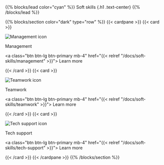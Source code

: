 {{% blocks/lead color="cyan" %}}
Soft skills
{.h1 .text-center}
{{% /blocks/lead %}}

{{% blocks/section color="dark" type="row" %}}
{{< cardpane >}}
{{< card >}}

![Management icon](/management.png)

Management

<a class="btn btn-lg btn-primary mb-4" href="{{< relref "/docs/soft-skills/management" >}}">
Learn more <i class="fas fa-arrow-alt-circle-right ms-2"></i>
</a>

{{< /card >}}
{{< card >}}

![Teamwork icon](/teamwork.png)

Teamwork

<a class="btn btn-lg btn-primary mb-4" href="{{< relref "/docs/soft-skills/teamwork" >}}">
Learn more <i class="fas fa-arrow-alt-circle-right ms-2"></i>
</a>

{{< /card >}}
{{< card >}}

![Tech support icon](/tech-support.png)

Tech support

<a class="btn btn-lg btn-primary mb-4" href="{{< relref "/docs/soft-skills/tech-support" >}}">
Learn more <i class="fas fa-arrow-alt-circle-right ms-2"></i>
</a>

{{< /card >}}
{{< /cardpane >}}
{{% /blocks/section %}}
